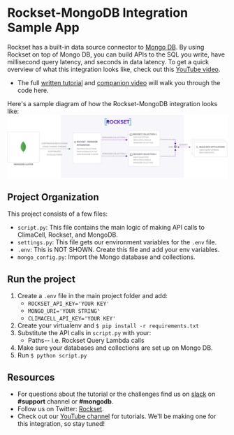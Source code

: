 # Rockset-MongoDB Integration Sample App
Rockset has  a built-in data source connector to [Mongo DB]([https://www.mongodb.com/](https://www.mongodb.com/)).  By using Rockset on top of Mongo DB, you can build APIs to the SQL you write, have millisecond query latency, and seconds in data latency. To get a quick overview of what this integration looks like, check out this [YouTube video](https://www.youtube.com/watch?v=eivdshBA-6g&t=1s).

- The full [written tutorial](https://rockset.com/blog/create-apis-for-aggregations-and-joins-on-mongodb-in-under-15-minutes/) and [companion video](https://www.youtube.com/watch?v=NNMxQU7LK7E) will walk you through the code here. 


Here's a sample diagram of how the Rockset-MongoDB integration looks like:
![Rockset-MongoDB Diagram](mongo_horizontal_bgcolor_2x.png)

## Project Organization
This project consists of a few files:
- `script.py`: This file contains the main logic of making API calls to ClimaCell, Rockset, and MongoDB.
- `settings.py`: This file gets our environment variables for the `.env` file.
- `.env`: This is NOT SHOWN. Create this file and add your env variables.
- `mongo_config.py`: Import the Mongo database and collections.

## Run the project

1.  Create a `.env` file in the main project folder and add:
      - `ROCKSET_API_KEY='YOUR KEY'`
      - `MONGO_URI='YOUR STRING'`
      - `CLIMACELL_API_KEY='YOUR KEY'`
2. Create your virtualenv and  `$ pip install -r requirements.txt`
3. Substitute the API calls in `script.py` with your:
    - Paths-- i.e. Rockset Query Lambda calls
4. Make sure your databases and collections are set up on Mongo DB.
5. Run `$ python script.py`

## Resources
- For questions about the tutorial or the challenges find us on [slack](https://bit.ly/rockset-channel) on  **#support** channel or **#mongodb**.
- Follow us on Twitter: [Rockset](https://twitter.com/RocksetCloud).
- Check out our [YouTube channel](https://www.youtube.com/channel/UCy4qLzJ7yuEmsIN2Mm5Pn-w) for tutorials.  We'll be making one for this integration, so stay tuned!

